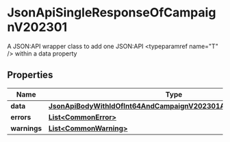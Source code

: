 

# JsonApiSingleResponseOfCampaignV202301

A JSON:API wrapper class to add one JSON:API <typeparamref name=\"T\" /> within a data property

## Properties

Name | Type | Description | Notes
------------ | ------------- | ------------- | -------------
**data** | [**JsonApiBodyWithIdOfInt64AndCampaignV202301AndCampaignV202301**](JsonApiBodyWithIdOfInt64AndCampaignV202301AndCampaignV202301.md) |  | 
**errors** | [**List&lt;CommonError&gt;**](CommonError.md) |  |  [optional]
**warnings** | [**List&lt;CommonWarning&gt;**](CommonWarning.md) |  |  [optional]



